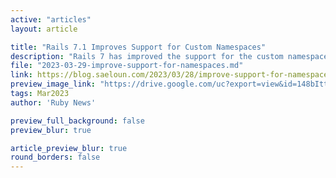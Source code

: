 ```yaml
---
active: "articles"
layout: article

title: "Rails 7.1 Improves Support for Custom Namespaces"
description: "Rails 7 has improved the support for the custom namespace, now there is a better way of adding the custom namespace to application components while autoloading."
file: "2023-03-29-improve-support-for-namespaces.md"
link: https://blog.saeloun.com/2023/03/28/improve-support-for-namespaces  
preview_image_link: "https://drive.google.com/uc?export=view&id=148bIttIL--HYurQvDff8s7MxbKvHuUhh"
tags: Mar2023
author: 'Ruby News'

preview_full_background: false
preview_blur: true

article_preview_blur: true
round_borders: false
---
```

